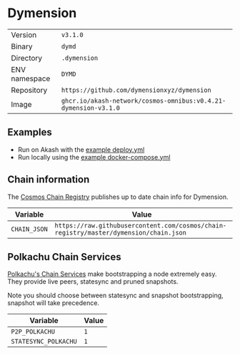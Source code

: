 # Dymension

| | |
|---|---|
|Version|`v3.1.0`|
|Binary|`dymd`|
|Directory|`.dymension`|
|ENV namespace|`DYMD`|
|Repository|`https://github.com/dymensionxyz/dymension`|
|Image|`ghcr.io/akash-network/cosmos-omnibus:v0.4.21-dymension-v3.1.0`|

## Examples

- Run on Akash with the [example deploy.yml](./deploy.yml)
- Run locally using the [example docker-compose.yml](./docker-compose.yml)

## Chain information

The [Cosmos Chain Registry](https://github.com/cosmos/chain-registry) publishes up to date chain info for Dymension.

|Variable|Value|
|---|---|
|`CHAIN_JSON`|`https://raw.githubusercontent.com/cosmos/chain-registry/master/dymension/chain.json`|

## Polkachu Chain Services

[Polkachu's Chain Services](https://www.polkachu.com/) make bootstrapping a node extremely easy. They provide live peers, statesync and pruned snapshots.

Note you should choose between statesync and snapshot bootstrapping, snapshot will take precedence.

|Variable|Value|
|---|---|
|`P2P_POLKACHU`|`1`|
|`STATESYNC_POLKACHU`|`1`|
